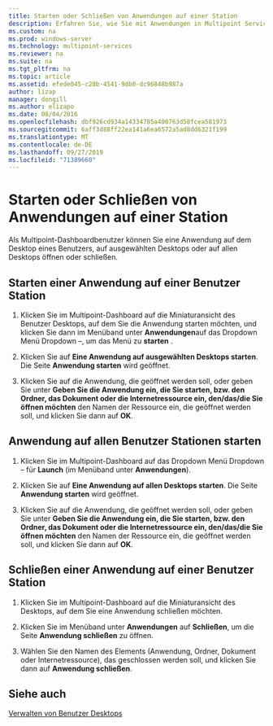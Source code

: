 ```yaml
---
title: Starten oder Schließen von Anwendungen auf einer Station
description: Erfahren Sie, wie Sie mit Anwendungen in Multipoint Services arbeiten.
ms.custom: na
ms.prod: windows-server
ms.technology: multipoint-services
ms.reviewer: na
ms.suite: na
ms.tgt_pltfrm: na
ms.topic: article
ms.assetid: efede045-c20b-4541-9db0-dc96848b987a
author: lizap
manager: dongill
ms.author: elizapo
ms.date: 08/04/2016
ms.openlocfilehash: dbf926cd934a14334785a400763d58fcea581973
ms.sourcegitcommit: 6aff3d88ff22ea141a6ea6572a5ad8dd6321f199
ms.translationtype: MT
ms.contentlocale: de-DE
ms.lasthandoff: 09/27/2019
ms.locfileid: "71389660"
---
```

# <a name="launch-or-close-applications-on-a-station"></a>Starten oder Schließen von Anwendungen auf einer Station
Als Multipoint-Dashboardbenutzer können Sie eine Anwendung auf dem Desktop eines Benutzers, auf ausgewählten Desktops oder auf allen Desktops öffnen oder schließen.  
  
## <a name="launch-an-application-on-a-user-station"></a>Starten einer Anwendung auf einer Benutzer Station  
  
1.  Klicken Sie im Multipoint-Dashboard auf die Miniaturansicht des Benutzer Desktops, auf dem Sie die Anwendung starten möchten, und klicken Sie dann im Menüband unter **Anwendungen**auf das Dropdown Menü Dropdown –, um das Menü zu **starten** .  
  
2.  Klicken Sie auf **Eine Anwendung auf ausgewählten Desktops starten**. Die Seite **Anwendung starten** wird geöffnet.  
  
3.  Klicken Sie auf die Anwendung, die geöffnet werden soll, oder geben Sie unter **Geben Sie die Anwendung ein, die Sie starten, bzw. den Ordner, das Dokument oder die Internetressource ein, den/das/die Sie öffnen möchten** den Namen der Ressource ein, die geöffnet werden soll, und klicken Sie dann auf **OK**.  
  
## <a name="launch-an-application-on-all-user-stations"></a>Anwendung auf allen Benutzer Stationen starten  
  
1.  Klicken Sie im Multipoint-Dashboard auf das Dropdown Menü Dropdown – für **Launch** (im Menüband unter **Anwendungen**).  
  
2.  Klicken Sie auf **Eine Anwendung auf allen Desktops starten**. Die Seite **Anwendung starten** wird geöffnet.  
  
3.  Klicken Sie auf die Anwendung, die geöffnet werden soll, oder geben Sie unter **Geben Sie die Anwendung ein, die Sie starten, bzw. den Ordner, das Dokument oder die Internetressource ein, den/das/die Sie öffnen möchten** den Namen der Ressource ein, die geöffnet werden soll, und klicken Sie dann auf **OK**.  
  
## <a name="close-an-application-on-a-user-station"></a>Schließen einer Anwendung auf einer Benutzer Station  
  
1.  Klicken Sie im Multipoint-Dashboard auf die Miniaturansicht des Desktops, auf dem Sie eine Anwendung schließen möchten.  
  
2.  Klicken Sie im Menüband unter **Anwendungen** auf **Schließen**, um die Seite **Anwendung schließen** zu öffnen.  
  
3.  Wählen Sie den Namen des Elements (Anwendung, Ordner, Dokument oder Internetressource), das geschlossen werden soll, und klicken Sie dann auf **Anwendung schließen**.  
  
## <a name="see-also"></a>Siehe auch  
[Verwalten von Benutzer Desktops](manage-user-desktops-using-multipoint-dashboard.md)  
  
